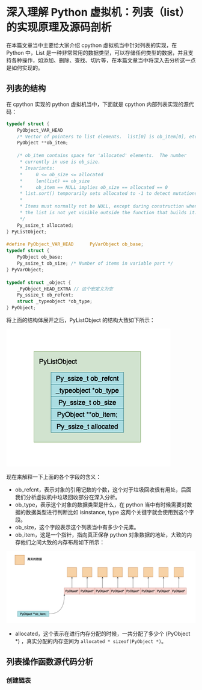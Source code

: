 # 深入理解 Python 虚拟机：列表（list）的实现原理及源码剖析

在本篇文章当中主要给大家介绍 cpython 虚拟机当中针对列表的实现，在 Python 中，List 是一种非常常用的数据类型，可以存储任何类型的数据，并且支持各种操作，如添加、删除、查找、切片等，在本篇文章当中将深入去分析这一点是如何实现的。

## 列表的结构

在 cpython 实现的 python 虚拟机当中，下面就是 cpython 内部列表实现的源代码：

```c
typedef struct {
    PyObject_VAR_HEAD
    /* Vector of pointers to list elements.  list[0] is ob_item[0], etc. */
    PyObject **ob_item;

    /* ob_item contains space for 'allocated' elements.  The number
     * currently in use is ob_size.
     * Invariants:
     *     0 <= ob_size <= allocated
     *     len(list) == ob_size
     *     ob_item == NULL implies ob_size == allocated == 0
     * list.sort() temporarily sets allocated to -1 to detect mutations.
     *
     * Items must normally not be NULL, except during construction when
     * the list is not yet visible outside the function that builds it.
     */
    Py_ssize_t allocated;
} PyListObject;

#define PyObject_VAR_HEAD      PyVarObject ob_base;
typedef struct {
    PyObject ob_base;
    Py_ssize_t ob_size; /* Number of items in variable part */
} PyVarObject;

typedef struct _object {
    _PyObject_HEAD_EXTRA // 这个宏定义为空
    Py_ssize_t ob_refcnt;
    struct _typeobject *ob_type;
} PyObject;

```

将上面的结构体展开之后，PyListObject 的结构大致如下所示：

![](../images/01-list.png)

现在来解释一下上面的各个字段的含义：

- ob_refcnt，表示对象的引用记数的个数，这个对于垃圾回收很有用处，后面我们分析虚拟机中垃圾回收部分在深入分析。
- ob_type，表示这个对象的数据类型是什么，在 python 当中有时候需要对数据的数据类型进行判断比如 isinstance, type 这两个关键字就会使用到这个字段。
- ob_size，这个字段表示这个列表当中有多少个元素。
- ob_item，这是一个指针，指向真正保存 python 对象数据的地址，大致的内存他们之间大致的内存布局如下所示：

![](../images/02-list.png)

- allocated，这个表示在进行内存分配的时候，一共分配了多少个 (PyObject *) ，真实分配的内存空间为 `allocated * sizeof(PyObject *)`。

## 列表操作函数源代码分析

### 创建链表

